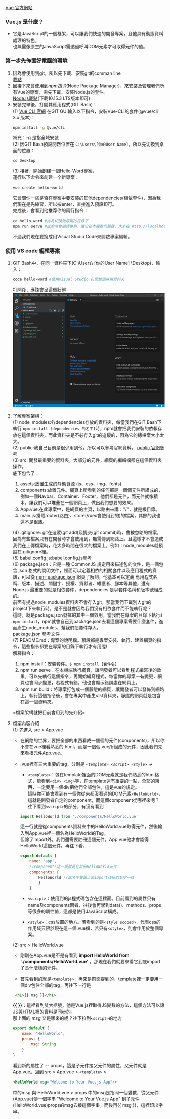 [Vue 官方網站](https://cn.vuejs.org/v2/guide/#)

### Vue.js 是什麼？
- 它是JavaScript的一個框架，可以讓我們快速的開發專案，且他具有動態資料處理的特色，  
    也無需像原生的JavaScript需透過呼叫DOM元素才可取得元件的值。

### 第一步先佈置好電腦的環境
1. 因為會使用到git，所以先下載、安裝git的comman line  
    [載點](https://git-scm.com/downloads)
2. 因接下來會使用到*npm指令*(Node Package Manager)，來安裝及管理我們所有Vue的專案，需先下載、安裝Node.js的套件。  
    [Node.js載點](https://nodejs.org/en/)(下載10.15.3 LTS版本即可) 
3. 安裝完畢後，打開其應用程式(GIT Bash)：  
    (1) [Vue CLI 官網](https://cli.vuejs.org/zh/)
    在GIT GUI輸入以下指令，安裝Vue-CLI的套件(@vue/cli 3.x 版本)：
    ```bash
    npm install -g @vue/cli
    ``` 
    補充：-g 是指全域安裝  
    (2) 因GIT Bash預設開啟位置在 ```C:\Users\[你的User Name]```，所以先切換到桌面的位置：
    ```bash
    cd Desktop
    ``` 
    (3) 接著，開始創建一個Hello-Word專案，  
    運行以下命令來創建一个新專案：
    ```bash
    vue create hello-world
    ```  
    它會問你一些是否在專案中要安裝的其他dependencies(相依套件)，因為我們現在是先練習，所以按enter，直接進入預設即可。  
    完成後，會看到他推荐你的兩行指令：  
    ```bash
    cd hello-word #此為切換到專案的目錄下
    npm run serve #此命令會編譯專案，讓它在本機跑伺服器，大多在 http://localhost:8080/ 的網址下可以看到自己專案跑的情況
    ```
    不過我們現在要換成用Visual Studio Code來開啟專案編輯。  

### 使用 VS code 編輯專案
1. GIT Bash中，在同一資料夾下(C:\Users\\ [你的User Name] \Desktop)，輸入：
    ```bash
    code hello-word #使用Visual Studio 打開整個專案資料夾
    ```
    打開後，應該會呈這個狀態  
    ![hello-word專案在vs code](01.png)  

2. 了解專案架構：  
    (1) node_modules:各dependencies存放的資料夾，每當我們在GIT Bash下執行 ```npm install [dependencies 的名字]```時，npm就會把我們安裝的依賴存放在這個資料夾，而此資料夾是不必存入git的追蹤的，因為它的總檔案大小太大。  
    (2) public:我自己目前是很少用到他，所以可以參考官網資料。 [public 官網參考](https://cli.vuejs.org/zh/guide/build-targets.html#应用)  
    (3) src: 開發最重要的資料夾，大部分的元件，網頁的編輯檔都在這個資料夾操作。  
    底下包含了：
    1. assets:放置生成的静態資源 (js、css、img、fonts)  
    2. components:放置元件。網頁上所看到的任何都是一個個元件所組成的，例如一個Navbar、Container、Footer，他們都是元件，而元件就像積木，讓我們可以堆疊在一個網頁上，做出我們想要的效果。  
    3. App.vue:在此專案中，是網頁的主頁，以路由來講："/"，就是根目錄。  
    4. main.js:掛載router(路由)、store(Vuex會使用到的)的檔案，其餘的我也還不是很熱。  

    (4) .gitignore: git在追蹤(git add)及提交(git commit)時，會被忽略的檔案，因為有些檔案只有在開發時才會使用到，無需傳到網路上。且這樣才不會造成我們在上傳檔案時，花太多時間在很大的檔案上，例如：node_modules就預設在.gitignore裡。  
    (5) babel.config.js:[babel.config.js參考](https://cli.vuejs.org/zh/config/#babel)  
    (6) package.json：它是一種 CommonJS 規定用來描述包的文件，是一個包含 json 格式的說明文件，裡面可以定義相依的相關套件以及應用程式的資訊，可以從 [npm-package.json](https://docs.npmjs.com/files/package.json) 網頁了解到，他基本可以定義 應用程式名稱、版本、描述、關鍵字、授權、貢獻者、維護者、腳本等其他，還有 Node.js 最重要的就是相依套件，dependencies 是以套件名稱和版本號組成的。  
    前面有提過node_modules資料夾不會存入git，那當我們下載別人git的project下來執行時，是不是就會因為我們沒有相依套件而不能執行呢？  
    這時，就是package.json發揮的其中一個效用，當我們在專案的目錄下執行```$ npm install```，npm就會自己到package.json去看這個專案需要什麼套件，進而產生node_modules，幫我們把套件存入。  
    [package.json 參考文件](http://souffle77-blog.logdown.com/posts/1316300-nodejs-package-json)  
    (7) README.md：專案的說明檔。預設都是專案安裝、執行、建置網頁的指令，這些指令都要在專案的目錄下執行才有用喔!  
    解釋指令：  
    1. npm install：安裝套件。```$ npm install [套件名]```  
    2. npm run serve：在本機端執行網頁，讓開發者可以看到程式編寫後的效果。可以先執行這個指令，再開始編寫程式，每當你的專案一有變更，網頁也會同步變更，若程式有錯，他也會顯示錯誤處在網頁上。  
    3. npm run build：將專案打包成一個靜態的網頁，讓開發者可以發佈到網路上。執行這個指令後，會在專案中產生*dist*資料夾，靜態的網頁就是包含在這一個資料夾。  

    =檔案架構就把目前會用到的先介紹=

3. 檔案內容介紹  
    (1) 先進入 src > App.vue  
    - 在網路的世界，要把全部的東西看成一個個的元件(components)，所以你不會在vue裡看熟悉的.html，而是一個個.vue所組成的元件，因此我們先來看根元件App.vue。  
    - .vue裡有三大重要的tag，分別是 *```<template> <script> <style>```* ->  
        - ```<template>```：包在template裡面的DOM元素就是我們熟悉的html格式，能看到```<div> <img>```等，在template還有重要的一點，全部的東西，一定要用一個div把他們全部包住，這是vue的規定。  
        這時你可能會看到有一個你從來都沒看過的DOM元素```<HelloWorld>```，這就是開發者自定的component，而這個component從哪裡來呢？  
        往下看到```<script>```的部分，有沒有看到
        ```js
        import HelloWorld from './components/HelloWorld.vue'
        ```
        這一行就是從components資料夾中的HelloWorld.vue取得元件，然後輸入到App.vue裡一個名為HelloWorld的Tag。  
        但除了import外，我們還需要註冊這個元件，App.vue他才會認得HelloWorld這個元件。再往下看，  
        ```js
        export default {
            name: 'app',
            //components這一段就是在註冊HelloWorld元件
            components: {
                HelloWorld //此名字要跟上面import後接的名字一樣
                }
            }
        ```  

        - ```<script>```：使用到的js程式碼包含在這裡面。目前看到的屬性只有name及components兩者，往後會再學到data()、methods、props等很多的屬性值，這都是使用JavaScript構成。

        - ```<style>```：css放置的地方。若看到的是```<style scoped>```，代表css的作用域只限於現在這一個.vue檔，若只有```<style>```，則會作用於整個專案。  
         
    (2)  src > HelloWorld.vue  
    - 剛剛在App.vue是不是有看到 **import HelloWorld from './components/HelloWorld.vue'** ，那現在我們就要來看它到底import了長什麼樣的元件。

    - 首先看到的就是```<template>```，再來是前面提到的，template裡一定要用一個div包住全部的tag，再往下一行是
    ```html
     <h1>{{ msg }}</h1>
    ```
    **{{ }}**：這裡看到雙大括號，他是Vue.js裡取得JS變數的方法，這個方法可以讓JS與HTML裡的資料是同步的。  
    那上面的 *msg* 又是哪來的呢？往下拉到```<script>```的地方
    ```js
    export default {
        name: 'HelloWorld',
        props: {
            msg: String
        }
    }
    ```
    看到新的屬性了 -- props，這是子元件接父元件的屬性，父元件就是App.vue。回到 src > App.vue > ```<template>``` > <HelloWorld>
    ```html
    <HelloWorld msg="Welcome to Your Vue.js App"/>
    ```
    <HelloWorld>中的msg 與 HelloWorld.vue > props 中的msg是指同一個變數，從父元件(App.vue)傳一個字串 "Welcome to Your Vue.js App" 到子元件(HelloWorld.vue)props的msg去接這個字串。而後再{{ msg }}，這裡印出字串。
